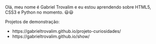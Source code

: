 Olá, meu nome é Gabriel Trovalim e eu estou aprendendo sobre HTML5, CSS3 e Python no momento. 😃😃

Projetos de demonstração: <br>
<ul>
  <li>https://gabrieltrovalim.github.io/projeto-curiosidades/ </li> 
  <li>https://gabrieltrovalim.github.io/show/ </li>
</ul>
<!---
GabrielTrovalim/GabrielTrovalim is a ✨ special ✨ repository because its `README.md` (this file) appears on your GitHub profile.
You can click the Preview link to take a look at your changes.
--->
